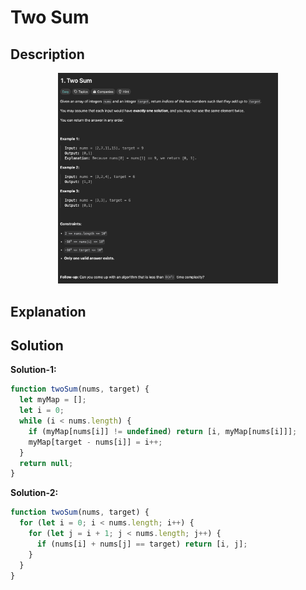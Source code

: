 # Two Sum

## Description

<div align="center" >
<img style="width:70%;" src="./../../.github/assets/ss1.png" />
</div>

## Explanation

## Solution

**Solution-1:**

```javascript
function twoSum(nums, target) {
  let myMap = [];
  let i = 0;
  while (i < nums.length) {
    if (myMap[nums[i]] != undefined) return [i, myMap[nums[i]]];
    myMap[target - nums[i]] = i++;
  }
  return null;
}
```

**Solution-2:**

```javascript
function twoSum(nums, target) {
  for (let i = 0; i < nums.length; i++) {
    for (let j = i + 1; j < nums.length; j++) {
      if (nums[i] + nums[j] == target) return [i, j];
    }
  }
}
```